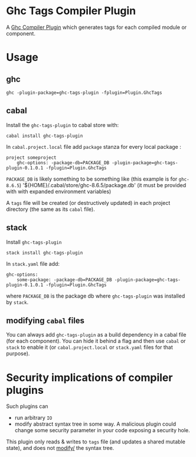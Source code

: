 # Ghc Tags Compiler Plugin
A [Ghc Compiler Plugin](https://downloads.haskell.org/~ghc/latest/docs/html/users_guide/extending_ghc.html#compiler-plugins)
which generates tags for each compiled module or component.

# Usage

## ghc

```
ghc -plugin-package=ghc-tags-plugin -fplugin=Plugin.GhcTags
```

## cabal

Install the `ghc-tags-plugin` to cabal store with:
```
cabal install ghc-tags-plugin
```

In `cabal.project.local` file add `package` stanza for every local package :
```
project someproject
    ghc-options: -package-db=PACKAGE_DB -plugin-package=ghc-tags-plugin-0.1.0.1 -fplugin=Plugin.GhcTags
```

`PACKAGE_DB` is likely something to be something like (this example is for
`ghc-8.6.5`) '${HOME}/.cabal/store/ghc-8.6.5/package.db' (it must be provided
with with expanded environment variables)

A `tags` file will be created (or destructively updated) in each project
directory (the same as its `cabal` file).

## stack

Install `ghc-tags-plugin` 

```
stack install ghc-tags-plugin
```

In `stack.yaml` file add:
```
ghc-options:
    some-package: -package-db=PACKAGE_DB -plugin-package=ghc-tags-plugin-0.1.0.1 -fplugin=Plugin.GhcTags
```

where `PACKAGE_DB` is the package db where `ghc-tags-plugin` was installed by
`stack`.

## modifying `cabal` files

You can always add `ghc-tags-plugin` as a build dependency in a cabal file (for
each component).  You can hide it behind a flag and then use `cabal` or `stack`
to enable it (or `cabal.project.local` or `stack.yaml` files for that purpose).

# Security implications of compiler plugins

Such plugins can

* run arbitrary `IO`
* modify abstract syntax tree in some way.  A malicious plugin could change
  some security parameter in your code exposing a security hole.

This plugin only reads & writes to `tags` file (and updates a shared mutable
state), and does not
[modify/](https://github.com/coot/ghc-tags-plugin/blob/master/lib/Plugin/GhcTags.hs#L79)
the syntax tree.


